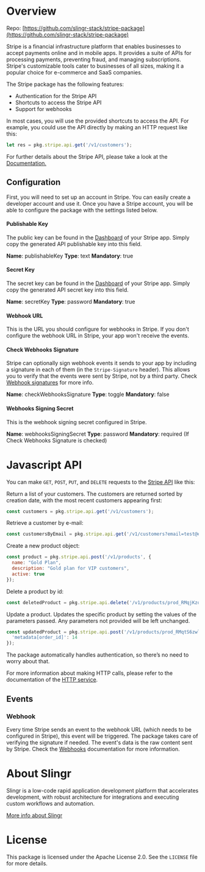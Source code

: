 # Overview

Repo: [https://github.com/slingr-stack/stripe-package](https://github.com/slingr-stack/stripe-package)

Stripe is a financial infrastructure platform that enables businesses to accept payments online and in mobile apps. It provides a suite of APIs for processing payments, preventing fraud, and managing subscriptions. Stripe's customizable tools cater to businesses of all sizes, making it a popular choice for e-commerce and SaaS companies.

The Stripe package has the following features:

- Authentication for the Stripe API
- Shortcuts to access the Stripe API
- Support for webhooks

In most cases, you will use the provided shortcuts to access the API. For example, you could use the API directly by making an HTTP request like this:

```js
let res = pkg.stripe.api.get('/v1/customers');
```

For further details about the Stripe API, please take a look at the [Documentation.](https://docs.stripe.com/api)

## Configuration

First, you will need to set up an account in Stripe. You can easily create a developer account and use it.  Once you have a Stripe account, you will be able to configure the package with the settings listed below.

#### Publishable Key
The public key can be found in the [Dashboard](https://dashboard.stripe.com/apikeys) of your Stripe app. Simply copy the generated API publishable key into this field.

**Name**: publishableKey
**Type**: text
**Mandatory**: true

#### Secret Key
The secret key can be found in the [Dashboard](https://dashboard.stripe.com/apikeys) of your Stripe app. Simply copy the generated API secret key into this field.

**Name**: secretKey
**Type**: password
**Mandatory**: true

#### Webhook URL
This is the URL you should configure for webhooks in Stripe. If you don't configure the webhook URL in Stripe, your app won't receive the events.

#### Check Webhooks Signature
Stripe can optionally sign webhook events it sends to your app by including a signature in each of them (in the `Stripe-Signature` header). This allows you to verify that the events were sent by Stripe, not by a third party. Check [Webhook signatures](https://stripe.com/docs/webhooks/signatures) for more info.

**Name**: checkWebhooksSignature
**Type**: toggle
**Mandatory**: false

#### Webhooks Signing Secret
This is the webhook signing secret configured in Stripe.

**Name**: webhooksSigningSecret
**Type**: password
**Mandatory**: required (If Check Webhooks Signature is checked)

# Javascript API

You can make `GET`, `POST`, `PUT`, and `DELETE` requests to the [Stripe API](https://stripe.com/docs/api) like this:

Return a list of your customers. The customers are returned sorted by creation date, with the most recent customers appearing first:

```js
const customers = pkg.stripe.api.get('/v1/customers');
```

Retrieve a customer by e-mail:

```js
const customersByEmail = pkg.stripe.api.get('/v1/customers?email=test@example.com');
```

Create a new product object:

```js
const product = pkg.stripe.api.post('/v1/products', {
  name: "Gold Plan",
  description: "Gold plan for VIP customers",
  active: true
});
```

Delete a product by id:

```js
const deletedProduct = pkg.stripe.api.delete('/v1/products/prod_RMqjKzq47HizVm');
```

Update a product. Updates the specific product by setting the values of the parameters passed. Any parameters not provided will be left unchanged.

```js
const updatedProduct = pkg.stripe.api.post('/v1/products/prod_RMqtS6zwl2C5p2', {
  'metadata[order_id]': 14
});
```

The package automatically handles authentication, so there’s no need to worry about that.

For more information about making HTTP calls, please refer to the documentation of the [HTTP service](https://github.com/slingr-stack/http-service).

## Events

### Webhook

Every time Stripe sends an event to the webhook URL (which needs to be configured in Stripe), this event will be triggered. The package takes care of verifying the signature if needed. The event's data is the raw content sent by Stripe. Check the [Webhooks](https://docs.stripe.com/webhooks) documentation for more information.

# About Slingr

Slingr is a low-code rapid application development platform that accelerates development, with robust architecture for integrations and executing custom workflows and automation.

[More info about Slingr](https://slingr.io)

# License

This package is licensed under the Apache License 2.0. See the `LICENSE` file for more details.
